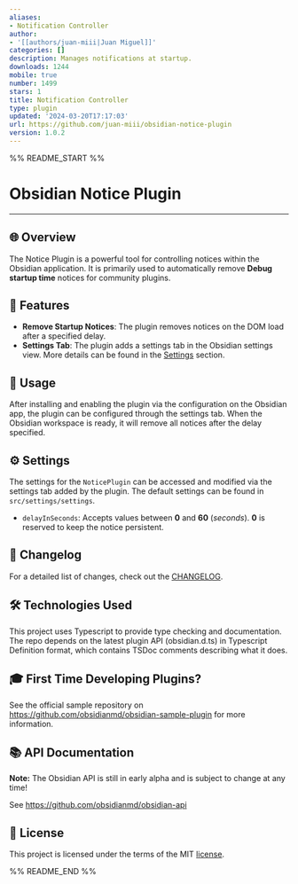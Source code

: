 ```yaml
---
aliases:
- Notification Controller
author:
- '[[authors/juan-miii|Juan Miguel]]'
categories: []
description: Manages notifications at startup.
downloads: 1244
mobile: true
number: 1499
stars: 1
title: Notification Controller
type: plugin
updated: '2024-03-20T17:17:03'
url: https://github.com/juan-miii/obsidian-notice-plugin
version: 1.0.2
---
```


%% README_START %%

# Obsidian Notice Plugin

---

## 🌐 Overview

The Notice Plugin is a powerful tool for controlling notices within the Obsidian application. It is primarily used to automatically remove **Debug startup time** notices for community plugins.

## 🚀 Features

- **Remove Startup Notices**: The plugin removes notices on the DOM load after a specified delay.
- **Settings Tab**: The plugin adds a settings tab in the Obsidian settings view. More details can be found in the [Settings](README.md#⚙️-settings) section.

## 🎯 Usage

After installing and enabling the plugin via the configuration on the Obsidian app, the plugin can be configured through the settings tab. When the Obsidian workspace is ready, it will remove all notices after the delay specified.

## ⚙️ Settings

The settings for the `NoticePlugin` can be accessed and modified via the settings tab added by the plugin. The default settings can be found in `src/settings/settings`.

- `delayInSeconds`: Accepts values between **0** and **60** (*seconds*). **0** is reserved to keep the notice persistent.

## 📜 Changelog

For a detailed list of changes, check out the [CHANGELOG](https://github.com/juan-miii/obsidian-notice-plugin/blob/master/.github/CHANGELOG.md).

## 🛠️ Technologies Used

This project uses Typescript to provide type checking and documentation. The repo depends on the latest plugin API (obsidian.d.ts) in Typescript Definition format, which contains TSDoc comments describing what it does.

## 🎓 First Time Developing Plugins?

See the official sample repository on https://github.com/obsidianmd/obsidian-sample-plugin for more information.

## 📚 API Documentation

**Note:** The Obsidian API is still in early alpha and is subject to change at any time!

See https://github.com/obsidianmd/obsidian-api

## 📄 License

This project is licensed under the terms of the MIT [license](https://github.com/juan-miii/obsidian-notice-plugin/blob/master/LICENSE).


%% README_END %%